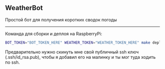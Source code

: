 WeatherBot
---

Простой бот для получения коротких сводок погоды

---

Команда для сборки и деплоя на RaspberryPi:
```bash
BOT_TOKEN="BOT_TOKEN_HERE" WEATHER_TOKEN="WEATHER_TOKEN_HERE" make deploy
```

Предварительно нужно скинуть мне свой публичный ssh ключ (.ssh/id_rsa.pub),
чтобы я добавил его на малинку и ты мог туда ходить по ssh.
